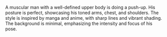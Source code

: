 A muscular man with a well-defined upper body is doing a push-up. His posture is perfect, showcasing his toned arms, chest, and shoulders. The style is inspired by manga and anime, with sharp lines and vibrant shading. The background is minimal, emphasizing the intensity and focus of his pose.